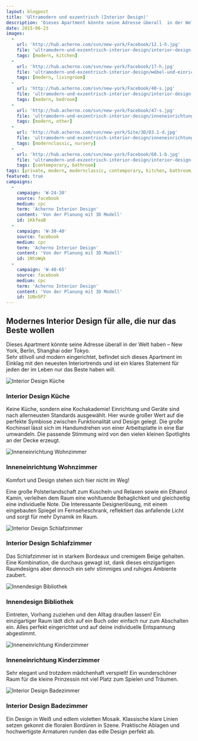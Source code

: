```yaml
---
layout: blogpost
title: 'Ultramodern und exzentrisch (Interior Design)'
description: 'Dieses Apartment könnte seine Adresse überall  in der Welt haben –  New York, Berlin, Shanghai oder Tokyo. Sehr stilvoll und modern eingerichtet, befindet sich dieses Apartment im Einklag mit den neuesten Interiortrends und ist ein klares Statement für jeden der im Leben nur das Beste haben will.'
date: 2015-06-23
images:
  -
    url: 'http://hub.acherno.com/svn/new-york/Facebook/12.1-h.jpg'
    file: 'ultramodern-und-exzentrisch-interior-design/interior-design-küche.jpg'
    tags: [modern, kitchen]
  -
    url: 'http://hub.acherno.com/svn/new-york/Facebook/17-h.jpg'
    file: 'ultramodern-und-exzentrisch-interior-design/мöbel-und-einrichtung-wohnzimmer.jpg'
    tags: [modern, livingroom]
  -
    url: 'http://hub.acherno.com/svn/new-york/Facebook/40-s.jpg'
    file: 'ultramodern-und-exzentrisch-interior-design/interior-design-schlafzimmer.jpg'
    tags: [modern, bedroom]
  -
    url: 'http://hub.acherno.com/svn/new-york/Facebook/47-s.jpg'
    file: 'ultramodern-und-exzentrisch-interior-design/inneneinrichtung-bibliothek.jpg'
    tags: [modern, other]
  -
    url: 'http://hub.acherno.com/svn/new-york/Site/3D/03.1-d.jpg'
    file: 'ultramodern-und-exzentrisch-interior-design/inneneinrichtung-kinderzimmer.jpg'
    tags: [modernclassic, nursery]
  -
    url: 'http://hub.acherno.com/svn/new-york/Facebook/60.1-b.jpg'
    file: 'ultramodern-und-exzentrisch-interior-design/interior-design-badezimmer.jpg'
    tags: [contemporary, bathroom]
tags: [private, modern, modernclassic, contemporary, kitchen, bathroom, bedroom, livingroom, nursery, other]
featured: true
campaigns:
  -
    campaign: 'W-24-30' 
    source: facebook
    medium: cpc
    term: 'Acherno Interior Design'
    content: 'Von der Planung mit 3D Modell'
    id: 1KkfeaB
  -
    campaign: 'W-30-40' 
    source: facebook
    medium: cpc
    term: 'Acherno Interior Design'
    content: 'Von der Planung mit 3D Modell'
    id: 1NtoWqk
  -
    campaign: 'W-40-65' 
    source: facebook
    medium: cpc
    term: 'Acherno Interior Design'
    content: 'Von der Planung mit 3D Modell'
    id: 1U0n5P7
---
```

## **Modernes Interior Design** für alle, die nur das Beste wollen
Dieses Apartment könnte seine Adresse überall  in der Welt haben –  New York, Berlin, Shanghai oder Tokyo.  
Sehr stilvoll und modern eingerichtet, befindet sich dieses Apartment im Einklag mit den neuesten Interiortrends und ist ein klares Statement für jeden der im Leben nur das Beste haben will.

![Interior Design Küche](ultramodern-und-exzentrisch-interior-design/interior-design-küche.jpg)
### Interior Design **Küche**

Keine Küche, sondern eine Kochakademie!  Einrichtung und Geräte sind nach allerneusten Standards ausgewählt. Hier wurde großer Wert auf die perfekte Symbiose zwischen Funktionalität und Design gelegt. Die große Kochinsel  lässt sich im Handumdrehen von einer  Arbeitsplatte in eine  Bar umwandeln. Die passende Stimmung wird von den vielen kleinen Spotlights an der Decke erzeugt. 



![Inneneinrichtung Wohnzimmer](ultramodern-und-exzentrisch-interior-design/мöbel-und-einrichtung-wohnzimmer.jpg)
### Inneneinrichtung **Wohnzimmer**

Komfort und Design stehen sich hier nicht im Weg! 

Eine große Polsterlandschaft zum Kuscheln und Relaxen sowie ein Ethanol Kamin, verleihen dem Raum  eine wohltuende Behaglichkeit und gleichzeitig eine individuelle Note.  Die Interessante Designerlösung, mit einem eingebauten Spiegel im Fernseheschrank, reflektiert das anfallende Licht  und sorgt für mehr Dynamik im Raum.

![Interior Design Schlafzimmer](ultramodern-und-exzentrisch-interior-design/interior-design-schlafzimmer.jpg)
### Interior Design **Schlafzimmer**

Das Schlafzimmer ist in starkem Bordeaux und cremigem Beige gehalten. Eine Kombination, die durchaus gewagt ist, dank dieses einzigartigen Raumdesigns aber dennoch ein sehr stimmiges und ruhiges  Ambiente zaubert. 

![Innendesign Bibliothek](ultramodern-und-exzentrisch-interior-design/inneneinrichtung-bibliothek.jpg)
### Innendesign **Bibliothek**

Eintreten, Vorhang zuziehen und den Alltag draußen lassen! Ein einzigartiger Raum lädt dich auf ein Buch oder einfach nur zum Abschalten ein.  Alles perfekt eingerichtet und auf deine individuelle Entspannung abgestimmt.

![Inneneinrichtung Kinderzimmer](ultramodern-und-exzentrisch-interior-design/inneneinrichtung-kinderzimmer.jpg)
### Inneneinrichtung **Kinderzimmer**

Sehr elegant und trotzdem mädchenhaft verspielt! Ein wunderschöner Raum für die kleine Prinzessin mit viel Platz zum Spielen und Träumen.

![Interior Design Badezimmer](ultramodern-und-exzentrisch-interior-design/interior-design-badezimmer.jpg)
### Interior Design **Badezimmer**

Ein Design in Weiß und edlem violetten Mosaik. Klassische klare Linien setzen gekonnt die floralen Bordüren in Szene. Praktische Ablagen und hochwertigste Armaturen runden das edle Design perfekt ab.
